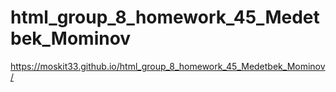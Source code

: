 # html_group_8_homework_45_Medetbek_Mominov
https://moskit33.github.io/html_group_8_homework_45_Medetbek_Mominov/
